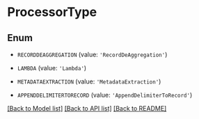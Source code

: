 # ProcessorType


## Enum

* `RECORDDEAGGREGATION` (value: `'RecordDeAggregation'`)

* `LAMBDA` (value: `'Lambda'`)

* `METADATAEXTRACTION` (value: `'MetadataExtraction'`)

* `APPENDDELIMITERTORECORD` (value: `'AppendDelimiterToRecord'`)

[[Back to Model list]](../README.md#documentation-for-models) [[Back to API list]](../README.md#documentation-for-api-endpoints) [[Back to README]](../README.md)



